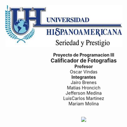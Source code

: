  ![](./UH.jpg)
<p align="center">
    <b>Proyecto de Programacion III</b><br>
    <b><big>Calificador de Fotografias</big></b><br>
    <b>Profesor</b><br>
    Oscar Vindas<br>
    <b>Integrantes </b><br>
    Jairo Brenes<br>
    Matias Hroncich <br>
    Jefferson Medina <br>
    LuisCarlos Martinez<br>
    Mariam Molina<br>
    <br><br>
      <img src="http://sports.ndtv.com/images/loading.gif">
</p>




